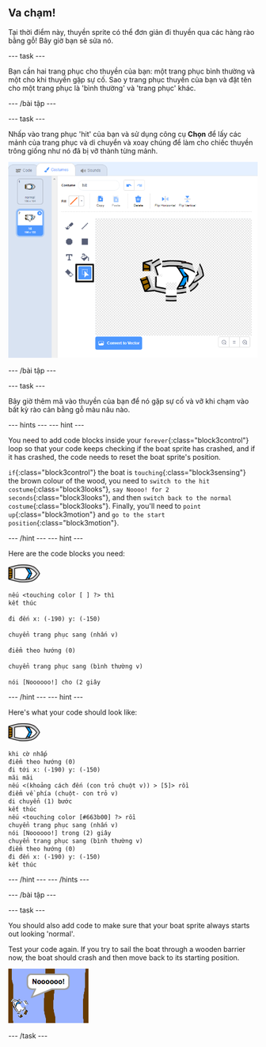 ## Va chạm!

Tại thời điểm này, thuyền sprite có thể đơn giản đi thuyền qua các hàng rào bằng gỗ! Bây giờ bạn sẽ sửa nó.

\--- task \---

Bạn cần hai trang phục cho thuyền của bạn: một trang phục bình thường và một cho khi thuyền gặp sự cố. Sao y trang phục thuyền của bạn và đặt tên cho một trang phục là 'bình thường' và 'trang phục' khác.

\--- /bài tập \---

\--- task \---

Nhấp vào trang phục 'hit' của bạn và sử dụng công cụ **Chọn** để lấy các mảnh của trang phục và di chuyển và xoay chúng để làm cho chiếc thuyền trông giống như nó đã bị vỡ thành từng mảnh.

![ảnh chụp màn hình](images/boat-hit-costume-annotated.png)

\--- /bài tập \---

\--- task \---

Bây giờ thêm mã vào thuyền của bạn để nó gặp sự cố và vỡ khi chạm vào bất kỳ rào cản bằng gỗ màu nâu nào.

\--- hints \--- \--- hint \---

You need to add code blocks inside your `forever`{:class="block3control"} loop so that your code keeps checking if the boat sprite has crashed, and if it has crashed, the code needs to reset the boat sprite's position.

`if`{:class="block3control"} the boat is `touching`{:class="block3sensing"} the brown colour of the wood, you need to `switch to the hit costume`{:class="block3looks"}, `say Noooo! for 2 seconds`{:class="block3looks"}, and then `switch back to the normal costume`{:class="block3looks"}. Finally, you'll need to `point up`{:class="block3motion"} and `go to the start position`{:class="block3motion"}.

\--- /hint \--- \--- hint \---

Here are the code blocks you need:

![boat-sprite](images/boat_resize.png)

```blocks3
nếu <touching color [ ] ?> thì
kết thúc

đi đến x: (-190) y: (-150)

chuyển trang phục sang (nhấn v)

điểm theo hướng (0)

chuyển trang phục sang (bình thường v)

nói [Noooooo!] cho (2 giây
```

\--- /hint \--- \--- hint \---

Here's what your code should look like:

![boat-sprite](images/boat_resize.png)

```blocks3
khi cờ nhấp
điểm theo hướng (0)
đi tới x: (-190) y: (-150)
mãi mãi
nếu <(khoảng cách đến (con trỏ chuột v)) > [5]> rồi
điểm về phía (chuột- con trỏ v)
di chuyển (1) bước
kết thúc
nếu <touching color [#663b00] ?> rồi
chuyển trang phục sang (nhấn v)
nói [Noooooo!] trong (2) giây
chuyển trang phục sang (bình thường v)
điểm theo hướng (0)
đi đến x: (-190) y: (-150)
kết thúc
```

\--- /hint \--- \--- /hints \---

\--- /bài tập \---

\--- task \---

You should also add code to make sure that your boat sprite always starts out looking 'normal'.

Test your code again. If you try to sail the boat through a wooden barrier now, the boat should crash and then move back to its starting position.

![screenshot](images/boat-crash.png)

\--- /task \---